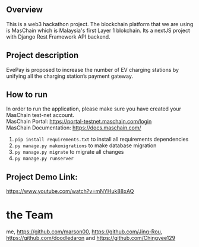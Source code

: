 ## Overview
This is a web3 hackathon project. The blockchain platform that we are using is MasChain which is Malaysia's first Layer 1 blokchain. Its a nextJS project with Django Rest Framework API backend.

## Project description 
EvePay is proposed to increase the number of EV charging stations by unifying all the charging station’s payment gateway.

## How to run
In order to run the application, please make sure you have created your MasChain test-net account.<br />
MasChain Portal: https://portal-testnet.maschain.com/login<br />
MasChain Documentation: https://docs.maschain.com/<br />
1. `pip install requirements.txt` to install all requirements dependencies
2. `py manage.py makemigrations` to make database migration
3. `py manage.py migrate` to migrate all changes
4. `py manage.py runserver`

## Project Demo Link:
https://www.youtube.com/watch?v=mNYHuk88xAQ

# the Team
me, https://github.com/marson00, https://github.com/Jing-Rou, https://github.com/doodledaron and https://github.com/Chingyee129
